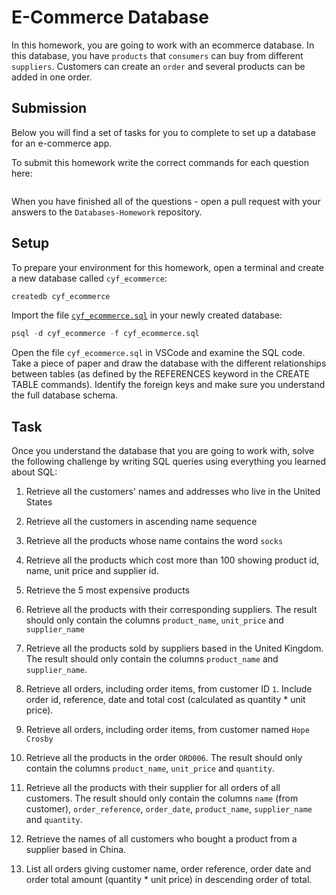 # E-Commerce Database

In this homework, you are going to work with an ecommerce database. In this database, you have `products` that `consumers` can buy from different `suppliers`. Customers can create an `order` and several products can be added in one order.

## Submission

Below you will find a set of tasks for you to complete to set up a database for an e-commerce app.

To submit this homework write the correct commands for each question here:

```sql


```

When you have finished all of the questions - open a pull request with your answers to the `Databases-Homework` repository.

## Setup

To prepare your environment for this homework, open a terminal and create a new database called `cyf_ecommerce`:

```sql
createdb cyf_ecommerce
```

Import the file [`cyf_ecommerce.sql`](./cyf_ecommerce.sql) in your newly created database:

```sql
psql -d cyf_ecommerce -f cyf_ecommerce.sql
```

Open the file `cyf_ecommerce.sql` in VSCode and examine the SQL code. Take a piece of paper and draw the database with the different relationships between tables (as defined by the REFERENCES keyword in the CREATE TABLE commands). Identify the foreign keys and make sure you understand the full database schema.

## Task

Once you understand the database that you are going to work with, solve the following challenge by writing SQL queries using everything you learned about SQL:

1. Retrieve all the customers' names and addresses who live in the United States
   <!-- ANSWER -->
   <!-- SELECT name, address FROM customers WHERE country = 'United States'; -->

2. Retrieve all the customers in ascending name sequence
   <!-- ANSWER -->
   <!-- SELECT name FROM customers ORDER BY name  ASC  ; -->

3. Retrieve all the products whose name contains the word `socks`
   <!-- ANSWER -->
   <!-- SELECT product_name FROM products WHERE product_name LIKE '%socks%'; -->

4. Retrieve all the products which cost more than 100 showing product id, name, unit price and supplier id.
   <!-- ANSWER -->
   <!-- SELECT prod_id, product_name,unit_price, supp_id  FROM products
   JOIN product_availability
   ON product_availability.prod_id = products.id
   WHERE product_availability.unit_price > 100; -->

5. Retrieve the 5 most expensive products
   <!-- ANSWER -->
   <!-- SELECT id, product_name,unit_price  FROM products
   JOIN product_availability
   ON product_availability.prod_id = products.id
   ORDER BY unit_price DESC
   LIMIT 5; -->
6. Retrieve all the products with their corresponding suppliers. The result should only contain the columns `product_name`, `unit_price` and `supplier_name`
   <!-- ANSWER -->
   <!-- SELECT product_name,unit_price,supplier_name FROM products
   JOIN product_availability
   ON product_availability.prod_id = products.id
   JOIN suppliers
   ON product_availability.supp_id = suppliers.id; -->
7. Retrieve all the products sold by suppliers based in the United Kingdom. The result should only contain the columns `product_name` and `supplier_name`.
   <!-- ANSWER -->
   <!-- SELECT product_name,supplier_name FROM products
    JOIN product_availability
   ON product_availability.prod_id = products.id
   JOIN suppliers
   ON suppliers.id = product_availability.supp_id
   cyf_ecommerce-> WHERE suppliers.country ='United Kingdom';  -->

8. Retrieve all orders, including order items, from customer ID `1`. Include order id, reference, date and total cost (calculated as quantity \* unit price).
   <!-- ANSWER -->
   <!-- SELECT orders. id, order_date, order_reference,(order_items.quantity * product_availability. unit_price) AS total FROM orders
   JOIN order_items
   ON order_items.order_id = orders.id
   JOIN product_availability
   ON product_availability.prod_id = order_items.order_id
   WHERE orders.customer_id = 1; -->

9. Retrieve all orders, including order items, from customer named `Hope Crosby`
   <!-- ANSWER -->
   <!-- SELECT orders. id, orders.order_date, orders.order_reference, customers.name FROM orders
   JOIN order_items
   ON order_items.order_id = orders.id
   JOIN customers
   ON customers.id = orders.customer_id
   WHERE customers.name = 'Hope Crosby'; -->

10. Retrieve all the products in the order `ORD006`. The result should only contain the columns `product_name`, `unit_price` and `quantity`.
    <!-- ANSWER -->
    <!-- SELECT products.product_name, product_availability.unit_price, order_items.quantity FROM order_items
    JOIN product_availability                                                                      ON product_availability.prod_id = order_items.product_id
    JOIN products
    ON products.id = order_items.product_id
    JOIN orders
    ON orders.id = order_items.order_id
    WHERE orders.order_reference ='ORD006'; -->

11. Retrieve all the products with their supplier for all orders of all customers. The result should only contain the columns `name` (from customer), `order_reference`, `order_date`, `product_name`, `supplier_name` and `quantity`.
    <!-- ANSWER -->
    <!-- SELECT customers.name, orders.order_reference, orders.order_date, products.product_name,suppliers.supplier_name, order_items.quantity FROM customers
    JOIN orders
    ON orders.customer_id = customers.id
    JOIN order_items
    ON order_items.order_id = orders.id
    JOIN products
    ON products.id = order_items.product_id
    JOIN suppliers
    ON suppliers.id = order_items.supplier_id; -->

12. Retrieve the names of all customers who bought a product from a supplier based in China.
<!-- ANSWER -->
<!-- SELECT customers.name, suppliers.country FROM customers
JOIN orders
ON orders.customer_id = customers.id
JOIN order_items 
ON order_items.order_id = orders.id
JOIN suppliers 
ON suppliers.id = order_items.supplier_id
WHERE suppliers.country = 'China';. -->

13. List all orders giving customer name, order reference, order date and order total amount (quantity \* unit price) in descending order of total.
<!-- ANSWER -->
<!-- SELECT customers.name, orders.order_reference, order_date,(order_items.quantity * product_availability.unit_price) AS  total_amount FROM orders
JOIN customers 
ON customers.id = orders.customer_id
JOIN order_items
ON order_items.order_id = orders.id
JOIN products 
ON products.id = order_items.product_id
INNER JOIN product_availability
ON product_availability.prod_id = products.id
ORDER BY total_amount DESC; -->
